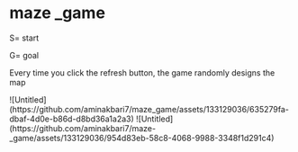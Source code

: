 # maze _game

<div algin="left">
 <p>S= start</p>
 <p>G= goal</p>
 <p>Every time you click the refresh button, the game randomly designs the map</p>
  
</div>
![Untitled](https://github.com/aminakbari7/maze_game/assets/133129036/635279fa-dbaf-4d0e-b86d-d8bd36a1a2a3)
![Untitled](https://github.com/aminakbari7/maze-_game/assets/133129036/954d83eb-58c8-4068-9988-3348f1d291c4)


